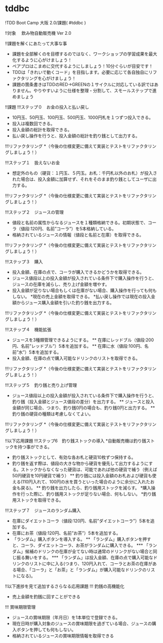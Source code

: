 tddbc
=====

!TDD Boot Camp 大阪 2.0/課題( #tddbc )

!!対象
　飲み物自動販売機 Ver 2.0

!!課題を解くにあたって大事な事
* 課題を全部解くのを目標するのではなく、ワークショップの学習成果を最大化するように心がけましょう！
* ペアプロはこまめに交代するようにしましょう！10分ぐらいが目安です！
* TDDは「きれいで動くコード」を目指します。必要に応じて各自独自にリファクタリングを心がけましょう！
* 課題の箇条書きはTDDのRED->GREENの１サイクルに対応している訳ではありません。やりやすいように仕様を整理・分割して、スモールステップで進めましょう

!!課題
!!!ステップ０　お金の投入と払い戻し
* 10円玉、50円玉、100円玉、500円玉、1000円札を１つずつ投入できる。
* 投入は複数回できる。
* 投入金額の総計を取得できる。
* 払い戻し操作を行うと、投入金額の総計を釣り銭として出力する。

!!!リファクタリング
*（今後の仕様変更に備えて実装とテストをリファクタリングしましょう！）

!!!ステップ１　扱えないお金
* 想定外のもの（硬貨：１円玉、５円玉。お札：千円札以外のお札）が投入された場合は、投入金額に加算せず、それをそのまま釣り銭としてユーザに出力する。

!!!リファクタリング
*（今後の仕様変更に備えて実装とテストをリファクタリングしましょう！）

!!!ステップ２　ジュースの管理
* 値段と名前の属性からなるジュースを１種類格納できる。初期状態で、コーラ（値段:120円、名前”コーラ”）を5本格納している。
* 格納されているジュースの情報（値段と名前と在庫）を取得できる。

!!!リファクタリング
*（今後の仕様変更に備えて実装とテストをリファクタリングしましょう！）

!!!ステップ３　購入
* 投入金額、在庫の点で、コーラが購入できるかどうかを取得できる。
* ジュース値段以上の投入金額が投入されている条件下で購入操作を行うと、ジュースの在庫を減らし、売り上げ金額を増やす。
* 投入金額が足りない場合もしくは在庫がない場合、購入操作を行っても何もしない。
*現在の売上金額を取得できる。
*払い戻し操作では現在の投入金額からジュース購入金額を引いた釣り銭を出力する。

!!!リファクタリング
*（今後の仕様変更に備えて実装とテストをリファクタリングしましょう！）

!!!ステップ４　機能拡張
* ジュースを3種類管理できるようにする。
** 在庫にレッドブル（値段:200円、名前”レッドブル”）5本を追加する。
** 在庫に水（値段:100円、名前”水”）5本を追加する。
* 投入金額、在庫の点で購入可能なドリンクのリストを取得できる。

!!!リファクタリング
*（今後の仕様変更に備えて実装とテストをリファクタリングしましょう！）

!!!ステップ５　釣り銭と売り上げ管理
* ジュース値段以上の投入金額が投入されている条件下で購入操作を行うと、釣り銭（投入金額とジュース値段の差分）を出力する。
** ジュースと投入金額が同じ場合、つまり、釣り銭0円の場合も、釣り銭0円と出力する。
** 釣り銭の硬貨の種類は考慮しなくてよい。

!!!リファクタリング
*（今後の仕様変更に備えて実装とテストをリファクタリングしましょう！）

!!以下応用課題
!!!ステップ6　釣り銭ストックの導入
*自動販売機は釣り銭ストックを持つ事ができる。
* 釣り銭ストックとして、有効な各お札と硬貨10枚ずつ保持する。
* 釣り銭を返す際は、値段の大きな物から硬貨を優先して出力するようにする。ストックからなくなった硬貨は、可能であれば他の硬貨で補う（例えば50円硬貨を10円硬貨で補う）
** 釣り銭には投入金額のお札および硬貨も使える(110円入れて、100円の水を買うといった場合のように余分に入れたお金も戻る)。
** 釣り銭を出力したら、釣り銭用ストックを減らす。
*購入操作を行った際に、釣り銭用ストックが足りない場合、何もしない。
*釣り銭用ストックを取得できる。

!!!ステップ７　ジュースのランダム購入
* 在庫にダイエットコーラ（値段:120円、名前”ダイエットコーラ”）5本を追加する。
* 在庫にお茶（値段:120円、名前”お茶”）5本を追加する。
* 「ランダム」購入ボタンを導入する。
** 「ランダム」購入ボタンを押すと、コーラ、ダイエットコーラ、お茶がランダムに購入できる。
*** 「ランダム」候補のドリンクの在庫が全てない時は通常のドリンクがない場合と同じ振る舞いをする。
*** 「ランダム」は投入金額、在庫の点で購入可能なドリンクのリストに中に入る(つまり、120円入れて、コーラとお茶の在庫がある場合、「コーラ」と「お茶」と「ランダム」が購入可能なドリンクのリストになる)。

!!以下進捗を見て追加するさらなる応用課題
!!! 釣銭の高機能化
* 売上金額を釣銭に回すことができる

!!! 賞味期限管理
* ジュースの賞味期限（年月日）を1本単位で登録できる。
* 現在日時が購入対象のジュースの賞味期限を過ぎている場合、ジュースの購入ボタンを押しても何もしない。
* 格納されているジュースの賞味期限情報を取得できる
